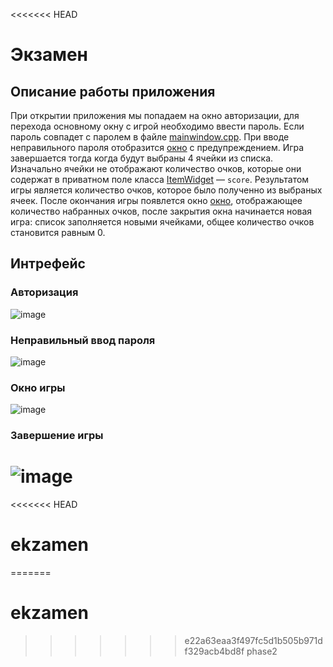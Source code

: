 <<<<<<< HEAD
# Экзамен
## Описание работы приложения
При открытии приложения мы попадаем на окно авторизации, для перехода основному окну с игрой необходимо ввести пароль. Если пароль совпадет с паролем в файле [mainwindow.cpp](app/app/mainwindow.cpp). При вводе неправильного пароля отобразится [окно](#неправильный-ввод-пароля) с предупреждением.
Игра завершается тогда когда будут выбраны 4 ячейки из списка. Изначально ячейки не отображают количество очков, которые они содержат в приватном поле класса [ItemWidget](app/app/itemwidget.cpp) — `score`. Результатом игры является количество очков, которое было полученно из выбраных ячеек. После окончания игры появлется окно
[окно](#завершение-игры), отображающее количество набранных очков, после закрытия окна начинается новая игра: список заполняется новыми ячейками, общее количество очков становится равным 0.
## Интрефейс
### Авторизация
![image](https://user-images.githubusercontent.com/104833734/175773160-a5cb1486-eee1-4b39-9c1d-b9e1831ee7ef.png)

### Неправильный ввод пароля
![image](https://user-images.githubusercontent.com/104833734/175773369-c632884c-3260-4fcb-a31d-b86c2f283987.png)

### Окно игры
![image](https://user-images.githubusercontent.com/104833734/175773184-f0a53e56-f88c-4ce4-9978-30f56b62ea47.png)

### Завершение игры
![image](https://user-images.githubusercontent.com/104833734/175773203-1607e0cf-4085-4f5a-a835-1ad4c05489b9.png)
=======
<<<<<<< HEAD
# ekzamen
=======
# ekzamen
>>>>>>> e22a63eaa3f497fc5d1b505b971df329acb4bd8f
>>>>>>> phase2
